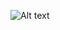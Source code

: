 ![Alt text](https://www.google.com/url?sa=i&url=https%3A%2F%2Fwww.galvanizeaction.org%2Fthe-pyschology-of-gifs%2F&psig=AOvVaw3SBbKDybXc1MzGngtyAdFT&ust=1679892659367000&source=images&cd=vfe&ved=0CA4QjRxqFwoTCMCcrvzl-P0CFQAAAAAdAAAAABAQ)